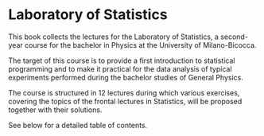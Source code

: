# Laboratory of Statistics

This book collects the lectures for the Laboratory of Statistics, a second-year course for the bachelor in Physics at the University of Milano-Bicocca.

The target of this course is to provide a first introduction to 
statistical programming and to make it practical for the data analysis of typical experiments performed during the bachelor studies of General Physics.

The course is structured in 12 lectures during which various exercises, covering the topics of the frontal lectures in Statistics, will be proposed together with their solutions.

See below for a detailed table of contents.

```{tableofcontents}
```
